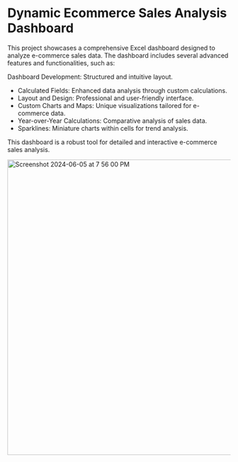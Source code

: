 # Dynamic Ecommerce Sales Analysis Dashboard
This project showcases a comprehensive Excel dashboard designed to analyze e-commerce sales data. The dashboard includes several advanced features and functionalities, such as:

Dashboard Development: Structured and intuitive layout.
- Calculated Fields: Enhanced data analysis through custom calculations.
- Layout and Design: Professional and user-friendly interface.
- Custom Charts and Maps: Unique visualizations tailored for e-commerce data.
- Year-over-Year Calculations: Comparative analysis of sales data.
- Sparklines: Miniature charts within cells for trend analysis.

This dashboard is a robust tool for detailed and interactive e-commerce sales analysis.

<img width="665" alt="Screenshot 2024-06-05 at 7 56 00 PM" src="https://github.com/devshah7543/Ecommerce-Sales-Analysis/assets/66408182/167c1a24-a2bd-43df-8664-f76455017a96">
